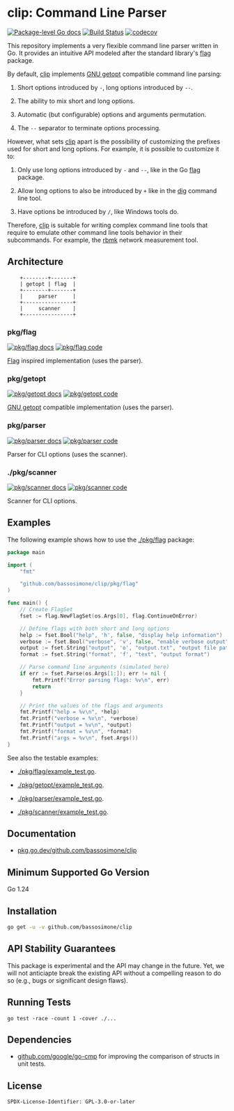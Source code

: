 # clip: Command Line Parser

[![Package-level Go docs](https://pkg.go.dev/badge/github.com/bassosimone/clip)](https://pkg.go.dev/github.com/bassosimone/clip) [![Build Status](https://github.com/bassosimone/clip/actions/workflows/go.yml/badge.svg)](https://github.com/bassosimone/clip/actions) [![codecov](https://codecov.io/gh/bassosimone/clip/branch/main/graph/badge.svg)](https://codecov.io/gh/bassosimone/clip)

This repository implements a very flexible command line parser
written in Go. It provides an intuitive API modeled after the
standard library's [flag](https://pkg.go.dev/flag) package.

By default, [clip](https://github.com/bassosimone/clip) implements
[GNU getopt](https://linux.die.net/man/3/getopt) compatible
command line parsing:

1. Short options introduced by `-`, long options introduced by `--`.

2. The ability to mix short and long options.

3. Automatic (but configurable) options and arguments permutation.

4. The `--` separator to terminate options processing.

However, what sets [clip](https://github.com/bassosimone/clip) apart is
the possibility of customizing the prefixes used for short and long
options. For example, it is possible to customize it to:

1. Only use long options introduced by `-` and `--`, like in the
Go [flag](https://pkg.go.dev/flag) package.

2. Allow long options to also be introduced by `+` like in the
[dig](https://linux.die.net/man/1/dig) command line tool.

3. Have options be introduced by `/`, like Windows tools do.

Therefore, [clip](https://github.com/bassosimone/clip) is suitable
for writing complex command line tools that require to emulate other
command line tools behavior in their subcommands. For example, the
[rbmk](https://github.com/rbmk-project/rbmk) network measurement tool.

## Architecture

```
    +--------+-------+
    | getopt | flag  |
    +--------+-------+
    |     parser     |
    +----------------+
    |     scanner    |
    +----------------+
```

### pkg/flag

[![pkg/flag docs](https://pkg.go.dev/badge/github.com/bassosimone/clip/pkg/flag)](
https://pkg.go.dev/github.com/bassosimone/clip/pkg/flag) [![pkg/flag code](
https://img.shields.io/badge/GitHub-pkg/flag-blue?logo=github)](
https://github.com/bassosimone/clip/pkg/flag)

[Flag](https://pkg.go.dev/flag) inspired implementation (uses the parser).

### pkg/getopt

[![pkg/getopt docs](https://pkg.go.dev/badge/github.com/bassosimone/clip/pkg/getopt)](
https://pkg.go.dev/github.com/bassosimone/clip/pkg/getopt) [![pkg/getopt code](
https://img.shields.io/badge/GitHub-pkg/getopt-blue?logo=github)](
https://github.com/bassosimone/clip/pkg/getopt)

[GNU getopt](https://linux.die.net/man/3/getopt) compatible implementation (uses the parser).

### pkg/parser

[![pkg/parser docs](https://pkg.go.dev/badge/github.com/bassosimone/clip/pkg/parser)](
https://pkg.go.dev/github.com/bassosimone/clip/pkg/parser) [![pkg/parser code](
https://img.shields.io/badge/GitHub-pkg/parser-blue?logo=github)](
https://github.com/bassosimone/clip/pkg/parser)

Parser for CLI options (uses the scanner).

### ./pkg/scanner

[![pkg/scanner docs](https://pkg.go.dev/badge/github.com/bassosimone/clip/pkg/scanner)](
https://pkg.go.dev/github.com/bassosimone/clip/pkg/scanner) [![pkg/scanner code](
https://img.shields.io/badge/GitHub-pkg/scanner-blue?logo=github)](
https://github.com/bassosimone/clip/pkg/scanner)

Scanner for CLI options.

## Examples

The following example shows how to use the [./pkg/flag](pkg/flag) package:

```Go
package main

import (
	"fmt"

	"github.com/bassosimone/clip/pkg/flag"
)

func main() {
	// Create FlagSet
	fset := flag.NewFlagSet(os.Args[0], flag.ContinueOnError)

	// Define flags with both short and long options
	help := fset.Bool("help", 'h', false, "display help information")
	verbose := fset.Bool("verbose", 'v', false, "enable verbose output")
	output := fset.String("output", 'o', "output.txt", "output file path")
	format := fset.String("format", 'f', "text", "output format")

	// Parse command line arguments (simulated here)
	if err := fset.Parse(os.Args[1:]); err != nil {
		fmt.Printf("Error parsing flags: %v\n", err)
		return
	}

	// Print the values of the flags and arguments
	fmt.Printf("help = %v\n", *help)
	fmt.Printf("verbose = %v\n", *verbose)
	fmt.Printf("output = %v\n", *output)
	fmt.Printf("format = %v\n", *format)
	fmt.Printf("args = %v\n", fset.Args())
}
```

See also the testable examples:

- [./pkg/flag/example_test.go](pkg/flag/example_test.go).

- [./pkg/getopt/example_test.go](pkg/getopt/example_test.go).

- [./pkg/parser/example_test.go](pkg/parser/example_test.go).

- [./pkg/scanner/example_test.go](pkg/scanner/example_test.go).

## Documentation

- [pkg.go.dev/github.com/bassosimone/clip](https://pkg.go.dev/github.com/bassosimone/clip)

## Minimum Supported Go Version

Go 1.24

## Installation

```bash
go get -u -v github.com/bassosimone/clip
```

## API Stability Guarantees

This package is experimental and the API may change in the future. Yet,
we will not anticiapte break the existing API without a compelling reason
to do so (e.g., bugs or significant design flaws).

## Running Tests

```
go test -race -count 1 -cover ./...
```

## Dependencies

- [github.com/google/go-cmp](https://pkg.go.dev/github.com/google/go-cmp)
for improving the comparison of structs in unit tests.

## License

```
SPDX-License-Identifier: GPL-3.0-or-later
```

